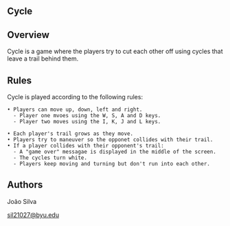 ## Cycle

## Overview

Cycle is a game where the players try to cut each other off using cycles that leave a trail behind them.

## Rules

Cycle is played according to the following rules:

    • Players can move up, down, left and right.
      - Player one mvoes using the W, S, A and D keys.
      - Player two moves using the I, K, J and L keys.
    
    • Each player's trail grows as they move.
    • Players try to maneuver so the opponet collides with their trail.
    • If a player collides with their opponent's trail:
      - A "game over" messagae is displayed in the middle of the screen.
      - The cycles turn white.
      - Players keep moving and turning but don't run into each other.
 
 
## Authors

João Silva

sil21027@byu.edu


